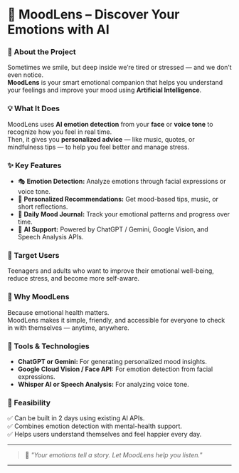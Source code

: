 # 🌈 MoodLens – Discover Your Emotions with AI

### 🧠 About the Project  
Sometimes we smile, but deep inside we’re tired or stressed — and we don’t even notice.  
**MoodLens** is your smart emotional companion that helps you understand your feelings and improve your mood using **Artificial Intelligence**.

### 💡 What It Does  
MoodLens uses **AI emotion detection** from your **face** or **voice tone** to recognize how you feel in real time.  
Then, it gives you **personalized advice** — like music, quotes, or mindfulness tips — to help you feel better and manage stress.

### ✨ Key Features  
- 🎭 **Emotion Detection:** Analyze emotions through facial expressions or voice tone.  
- 💬 **Personalized Recommendations:** Get mood-based tips, music, or short reflections.  
- 📔 **Daily Mood Journal:** Track your emotional patterns and progress over time.  
- 🤖 **AI Support:** Powered by ChatGPT / Gemini, Google Vision, and Speech Analysis APIs.

### 🎯 Target Users  
Teenagers and adults who want to improve their emotional well-being, reduce stress, and become more self-aware.

### 🚀 Why MoodLens  
Because emotional health matters.  
MoodLens makes it simple, friendly, and accessible for everyone to check in with themselves — anytime, anywhere.

### 🧩 Tools & Technologies  
- **ChatGPT or Gemini:** For generating personalized mood insights.  
- **Google Cloud Vision / Face API:** For emotion detection from facial expressions.  
- **Whisper AI or Speech Analysis:** For analyzing voice tone.  

### 🧪 Feasibility  
✅ Can be built in 2 days using existing AI APIs.  
✅ Combines emotion detection with mental-health support.  
✅ Helps users understand themselves and feel happier every day.

---

> 💬 *"Your emotions tell a story. Let MoodLens help you listen."*

---

